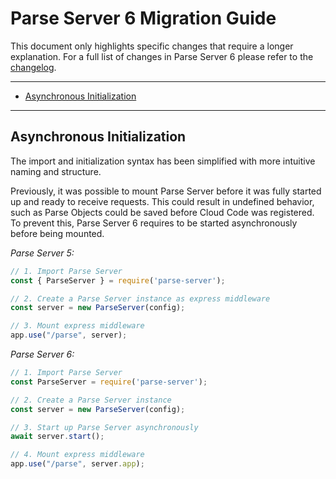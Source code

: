 # Parse Server 6 Migration Guide <!-- omit in toc -->

This document only highlights specific changes that require a longer explanation. For a full list of changes in Parse Server 6 please refer to the [changelog](https://github.com/parse-community/parse-server/blob/alpha/CHANGELOG.md).

---

- [Asynchronous Initialization](#asynchronous-initialization)

---

## Asynchronous Initialization

The import and initialization syntax has been simplified with more intuitive naming and structure.

Previously, it was possible to mount Parse Server before it was fully started up and ready to receive requests. This could result in undefined behavior, such as Parse Objects could be saved before Cloud Code was registered. To prevent this, Parse Server 6 requires to be started asynchronously before being mounted.

*Parse Server 5:*
```js
// 1. Import Parse Server
const { ParseServer } = require('parse-server');

// 2. Create a Parse Server instance as express middleware
const server = new ParseServer(config);

// 3. Mount express middleware
app.use("/parse", server);
```

*Parse Server 6:*
```js
// 1. Import Parse Server
const ParseServer = require('parse-server');

// 2. Create a Parse Server instance
const server = new ParseServer(config);

// 3. Start up Parse Server asynchronously
await server.start();

// 4. Mount express middleware
app.use("/parse", server.app);
```
